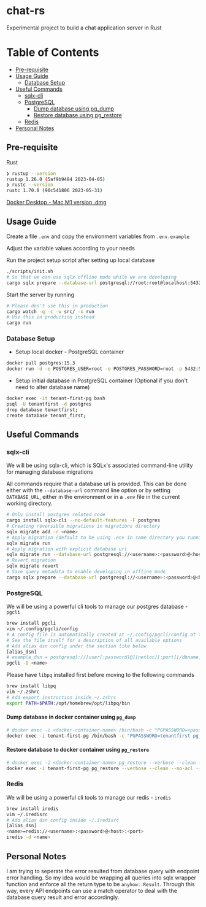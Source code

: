 # chat-rs

Experimental project to build a chat application server in Rust

# Table of Contents

- [Pre-requisite](#pre-requisite)
- [Usage Guide](#usage-guide)
  - [Database Setup](#database-setup)
- [Useful Commands](#useful-commands)
  - [sqlx-cli](#sqlx-cli)
  - [PostgreSQL](#postgresql)
    - [Dump database using pg_dump](#dump-database-in-docker-container-using-pg_dump)
    - [Restore database using pg_restore](#restore-database-to-docker-container-using-pg_restore)
  - [Redis](#redis)
- [Personal Notes](#personal-notes)

## Pre-requisite

Rust

```bash
❯ rustup --version
rustup 1.26.0 (5af9b9484 2023-04-05)
❯ rustc --version
rustc 1.70.0 (90c541806 2023-05-31)
```

[Docker Desktop - Mac M1 version .dmg](https://desktop.docker.com/mac/main/arm64/Docker.dmg?utm_source=docker&utm_medium=webreferral&utm_campaign=docs-driven-download-mac-arm64)

## Usage Guide

Create a file `.env` and copy the environment variables from `.env.example`

Adjust the variable values according to your needs

Run the project setup script after setting up local database

```bash
./scripts/init.sh
# So that we can use sqlx offline mode while we are developing
cargo sqlx prepare --database-url postgresql://root:root@localhost:5432/root
```

Start the server by running

```bash
# Please don't use this in production
cargo watch -q -c -w src/ -x run
# Use this in production instead
cargo run
```

### Database Setup

- Setup local docker - PostgreSQL container

```bash
docker pull postgres:15.3
docker run -d -e POSTGRES_USER=root -e POSTGRES_PASSWORD=root -p 5432:5432 -v /var/lib/postgresql/data/postgres:/var/lib/postgresql/data --name postgres postgres:15.3
```

- Setup initial database in PostgreSQL container (Optional if you don't need to alter database name)

```bash
docker exec -it tenant-first-pg bash
psql -U tenantfirst -d postgres
drop database tenantfirst;
create database tenant_first;
```

## Useful Commands

### sqlx-cli

We will be using sqlx-cli, which is SQLx's associated command-line utility for managing database migrations

All commands require that a database url is provided. This can be done either with the `--database-url` command line option or by setting `DATABASE_URL`, either in the environment or in a `.env` file in the current working directory.

```bash
# Only install postgres related code
cargo install sqlx-cli --no-default-features -F postgres
# Creating reversible migrations in migrations directory
sqlx migrate add -r <name>
# Apply migration (default to be using .env in same directory you running the command)
sqlx migrate run
# Apply migration with explicit database url
sqlx migrate run --database-url postgresql://<username>:<password>@<host>:<port>/<database>
# Revert migration
sqlx migrate revert
# Save query metadata to enable developing in offline mode
cargo sqlx prepare --database-url postgresql://<username>:<password>@<host>:<port>/<database>
```

### PostgreSQL

We will be using a powerful cli tools to manage our postgres database - `pgcli`

```bash
brew install pgcli
vim ~/.config/pgcli/config
# A config file is automatically created at ~/.config/pgcli/config at first launch
# See the file itself for a description of all available options
# Add alias dsn config under the section like below
[alias_dsn]
# example_dsn = postgresql://[user[:password]@][netloc][:port][/dbname]
pgcli -D <name>
```

Please have `libpq` installed first before moving to the following commands

```bash
brew install libpq
vim ~/.zshrc
# Add export instruction inside ~/.zshrc
export PATH=$PATH:/opt/homebrew/opt/libpq/bin
```

#### Dump database in docker container using `pg_dump`

```bash
# docker exec -i <docker-container-name> /bin/bash -c "PGPASSWORD=<password> pg_dump --username <username> <database> > <path-to-dumped-file-on-host-machine>
docker exec -i tenant-first-pg /bin/bash -c "PGPASSWORD=tenantfirst pg_dump --username tenantfirst tenant_first" > ~/Downloads/tenant-first-pg-dump.sql
```

#### Restore database to docker container using `pg_restore`

```bash
# docker exec -i <docker-container-name> pg_restore --verbose --clean --no-acl --no-owner -U <username> -d <database> < <path-to-dumped-file-on-host-machine>
docker exec -i tenant-first-pg pg_restore --verbose --clean --no-acl --no-owner -U tenantfirst -d tenant_first < ~/Downloads/tenant-first-pg-dump.sql
```

### Redis

We will be using a powerful cli tools to manage our redis - `iredis`

```bash
brew install iredis
vim ~/.iredisrc
# Add alias dsn config inside ~/.iredisrc
[alias_dsn]
<name>=redis://<username>:<password>@<host>:<port>
iredis -d <name>
```

## Personal Notes

I am trying to seperate the error resulted from database query with endpoint error handling. So my idea would be wrapping all queries into sqlx wrapper function and enforce all the return type to be `anyhow::Result`. Through this way, every API endpoints can use a match operator to deal with the database query result and error accordingly.
